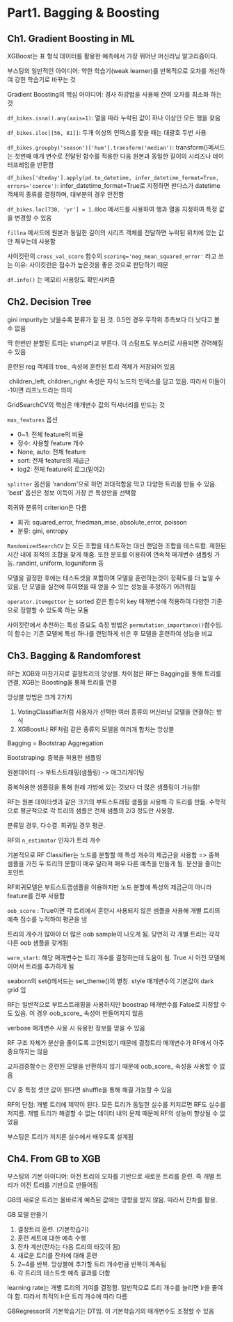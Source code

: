 # Part1. Bagging & Boosting

## Ch1. Gradient Boosting in ML

XGBoost는 표 형식 데이터를 활용한 예측에서 가장 뛰어난 머신러닝 알고리즘이다.

부스팅의 일반적인 아이디어: 약한 학습기(weak learner)를 반복적으로 오차를 개선하여 강한 학습기로 바꾸는 것

Gradient Boosting의 핵심 아이디어: 경사 하강법을 사용해 잔여 오차를 최소화 하는 것

`df_bikes.isna().any(axis=1)`: 열을 따라 누락된 값이 하나 이상인 모든 행을 찾음

`df_bikes.iloc[[56, 81]]`: 두개 이상의 인덱스를 찾을 때는 대괄호 두번 사용

`df_bikes.groupby('season')['hum'].transform('median')`: transform()메서드는 첫번째 매개 변수로 전달된 함수를 적용한 다음 원본과 동일한 길이의 시리즈나 데이터프레임을 반환함

`df_bikes['dteday'].apply(pd.to_datetime, infer_datetime_format=True, errors='coerce')`: infer_datetime_format=True로 지정하면 판다스가 datetime 객체의 종류를 결정하며, 대부분의 경우 안전함

`df_bikes.loc[730, 'yr'] = 1.0`loc 메서드를 사용하여 행과 열을 지정하여 특정 값을 변경할 수 있음

`fillna` 메서드에 원본과 동일한 길이의 시리즈 객체를 전달하면 누락된 위치에 있는 값만 채우는데 사용함

사이킷런의 `cross_val_score` 함수의 `scoring='neg_mean_squared_error'` 라고 쓰는 이유: 사이킷런은 점수가 높은것을 좋은 것으로 판단하기 때문

`df.info()` 는 메모리 사용량도 확인시켜줌



## Ch2. Decision Tree

gini impurity는 낮을수록 분류가 잘 된 것. 0.5인 경우 무작위 추측보다 더 낫다고 볼 수 없음

딱 한번만 분할된 트리는 stump라고 부른다. 이 스텀프도 부스터로 사용되면 강력해질 수 있음

훈련된 reg 객체의 tree_ 속성에 훈련된 트리 객체가 저장되어 있음

​	children_left, children_right 속성은 자식 노드의 인덱스를 담고 있음. 따라서 이들이 -1이면 리프노드라는 의미

GridSearchCV의 핵심은 매개변수 값의 딕셔너리를 만드는 것

`max_features` 옵션

- 0~1: 전체 feature의 비율
- 정수: 사용할 feature 개수
- None, auto: 전체 feature
- sort: 전체 feature의 제곱근
- log2: 전체 feature의 로그(밑이2)

`splitter` 옵션을 'random'으로 하면 과대적합을 막고 다양한 트리를 만들 수 있음. 'best' 옵션은 정보 이득이 가장 큰 특성만을 선택함

회귀와 분류의 criterion은 다름

- 회귀: squared_error, friedman_mse, absolute_error, poisson
- 분류: gini, entropy

`RandomizedSearchCV` 는 모든 조합을 테스트하는 대신 랜덤한 조합을 테스트함. 제한된 시간 내에 최적의 조합을 찾게 해줌. 또한 분포를 이용하여 연속적 매개변수 샘플링 가능. randint, uniform, loguniform 등

모델을 결정한 후에는 테스트셋을 포함하여 모델을 훈련하는것이 정확도를 더 높일 수 있음. 단 모델을 실전에 투여했을 때 얻을 수 있는 성능을 추정하기 어려워짐

`operator.itemgetter` 는 sorted 같은 함수의 key 매개변수에 적용하여 다양한 기준으로 정렬할 수 있도록 하는 모듈

사이킷런에서 추천하는 특성 중요도 측정 방법은 `permutation_importance()`함수임. 이 함수는 기존 모델에 특성 하나를 랜덤하게 섞은 후 모델을 훈련하여 성능을 비교



## Ch3. Bagging & Randomforest

RF는 XGB와 마찬가지로 결정트리의 앙상블. 차이점은 RF는 Bagging을 통해 트리를 연결, XGB는 Boosting을 통해 트리를 연결

앙상블 방법은 크게 2가지

1. VotingClassifier처럼 사용자가 선택한 여러 종류의 머신러닝 모델을 연결하는 방식
2. XGBoost나 RF처럼 같은 종류의 모델을 여러개 합치는 앙상블

Bagging = Bootstrap Aggregation

Bootstraping: 중복을 허용한 샘플링

원본데이터 -> 부트스트래핑(샘플링) -> 애그리게이팅

중복허용한 샘플링을 통해 원래 가방에 있는 것보다 더 많은 샘플링이 가능함!

RF는 원본 데이터셋과 같은 크기의 부트스트래핑 샘플을 사용해 각 트리를 만듦. 수학적으로 평균적으로 각 트리의 샘플은 전체 샘플의 2/3 정도만 사용함.

분류일 경우, 다수결. 회귀일 경우 평균.

RF의 `n_estimator` 인자가 트리 개수

기본적으로 RF Classifier는 노드를 분할할 때 특성 개수의 제곱근을 사용함 => 중복 샘플을 가진 두 트리의 분할이 매우 달라져 매우 다른 예측을 만들게 됨. 분산을 줄이는 포인트

RF회귀모델은 부트스트랩샘플을 이용하지만 노드 분할에 특성의 제곱근이 아니라 feature를 전부 사용함

`oob_score` : True이면 각 트리에서 훈련시 사용되지 않은 샘플을 사용해 개별 트리의 예측 점수를 누적하여 평균을 냄

트리의 개수가 많아야 더 많은 oob sample이 나오게 됨. 당연히 각 개별 트리는 각각 다른 oob 샘플을 갖게됨

`warm_start`: 해당 매개변수는 트리 개수를 결정하는데 도움이 됨. True 시 이전 모델에 이어서 트리를 추가하게 됨

seaborn의 set()메서드는 set_theme()의 별칭. style 매개변수의 기본값이 dark grid 임

RF는 일반적으로 부트스트래핑을 사용하지만 boostrap 매개변수를 False로 지정할 수도 있음. 이 경우 oob_score_ 속성이 만들어지지 않음

verbose 매개변수 사용 시 유용한 정보를 얻을 수 있음

RF 구조 자체가 분산을 줄이도록 고안되었기 때문에 결정트리 매개변수가 RF에서 아주 중요하지는 않음

교차검증함수는 훈련된 모델을 반환하지 않기 때문에 oob_score_ 속성을 사용할 수 없음

CV 중 특정 셋만 값이 튄다면 shuffle을 통해 해결 가능할 수 있음

RF의 단점: 개별 트리에 제약이 된다. 모든 트리가 동일한 실수를 저지르면 RF도 실수를 저지름. 개별 트리가 해결할 수 없는 데이터 내의 문제 때문에 RF의 성능이 향상될 수 없었음

부스팅은 트리가 저지른 실수에서 배우도록 설계됨



## Ch4. From GB to XGB

부스팅의 기본 아이디어: 이전 트리의 오차를 기반으로 새로운 트리를 훈련. 즉 개별 트리가 이전 트리를 기반으로 만들어짐

GB의 새로운 트리는 올바르게 예측된 값에는 영향을 받지 않음. 따라서 잔차를 활용.

GB 모델 만들기

1. 결정트리 훈련. (기본학습기)
2. 훈련 세트에 대한 예측 수행
3. 잔차 계산(잔차는 다음 트리의 타깃이 됨)
4. 새로운 트리를 잔차에 대해 훈련
5. 2~4를 반복. 앙상블에 추가할 트리 개수만큼 반복이 계속됨
6. 각 트리의 테스트셋 예측 결과를 더함

learning rate는 개별 트리의 기여를 결정함. 일반적으로 트리 개수를 늘리면 lr을 줄여야 함. 따라서 최적의 lr은 트리 개수에 따라 다름

GBRegressor의 기본학습기는 DT임. 이 기본학습기의 매개변수도 조정할 수 있음